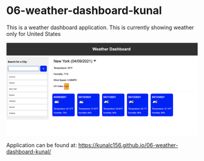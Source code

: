 # 06-weather-dashboard-kunal

This is a weather dashboard application. This is currently showing weather only for United States

![Alt text](assets/images/s1.png?raw=true "Screenshot 1")

Application can be found at: https://kunalc156.github.io/06-weather-dashboard-kunal/